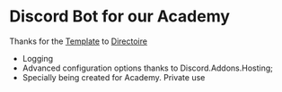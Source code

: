 # Discord Bot for our Academy

Thanks for the [Template](https://github.com/Directoire/Discord.NET-Template/tree/master/Template) to [Directoire](https://github.com/Directoire)

* Logging
* Advanced configuration options thanks to Discord.Addons.Hosting;
* Specially being created for Academy. Private use

